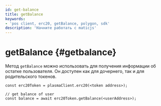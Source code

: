 ```yaml
---
id: get-balance
title: getBalance
keywords:
- 'pos client, erc20, getBalance, polygon, sdk'
description: 'Начните работать с maticjs'
---
```


# getBalance {#getbalance}

Метод `getBalance` можно использовать для получения информации об остатке пользователя. Он доступен как для дочернего, так и для родительского токенов.

```
const erc20Token = plasmaClient.erc20(<token address>);

// get balance of user
const balance = await erc20Token.getBalance(<userAddress>);
```

